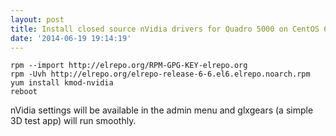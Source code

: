 ```yaml
---
layout: post
title: Install closed source nVidia drivers for Quadro 5000 on CentOS 6.5 using ELRepo
date: '2014-06-19 19:14:19'
---
```


```shell
rpm --import http://elrepo.org/RPM-GPG-KEY-elrepo.org
rpm -Uvh http://elrepo.org/elrepo-release-6-6.el6.elrepo.noarch.rpm
yum install kmod-nvidia
reboot
```  

nVidia settings will be available in the admin menu and glxgears (a simple 3D test app) will run smoothly.
